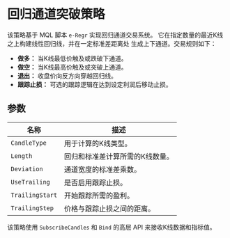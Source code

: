 # 回归通道突破策略

该策略基于 MQL 脚本 `e-Regr` 实现回归通道交易系统。
它在指定数量的最近K线之上构建线性回归线，并在一定标准差距离处
生成上下通道。交易规则如下：

- **做多：** 当K线最低价触及或跌破下通道。
- **做空：** 当K线最高价触及或突破上通道。
- **退出：** 收盘价向反方向穿越回归线。
- **跟踪止损：** 可选的跟踪逻辑在达到设定利润后移动止损。

## 参数

| 名称            | 描述                                     |
|-----------------|------------------------------------------|
| `CandleType`    | 用于计算的K线类型。                      |
| `Length`        | 回归和标准差计算所需的K线数量。          |
| `Deviation`     | 通道宽度的标准差乘数。                   |
| `UseTrailing`   | 是否启用跟踪止损。                       |
| `TrailingStart` | 开始跟踪所需的盈利。                     |
| `TrailingStep`  | 价格与跟踪止损之间的距离。               |

该策略使用 `SubscribeCandles` 和 `Bind` 的高层 API
来接收K线数据和指标值。
